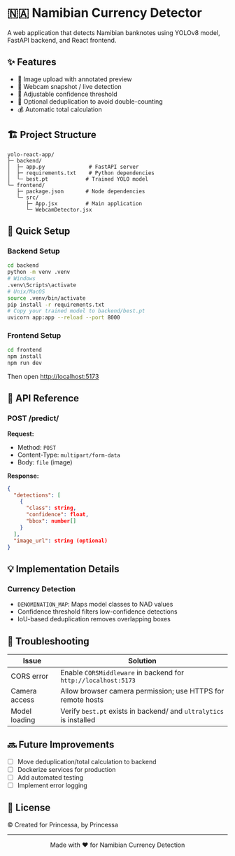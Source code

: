 # 🇳🇦 Namibian Currency Detector

A web application that detects Namibian banknotes using YOLOv8 model, FastAPI backend, and React frontend.

## ✨ Features

- 📸 Image upload with annotated preview
- 🎥 Webcam snapshot / live detection
- 🎯 Adjustable confidence threshold
- 🔄 Optional deduplication to avoid double-counting
- 💰 Automatic total calculation

## 🏗️ Project Structure

```
yolo-react-app/
├─ backend/
│  ├─ app.py              # FastAPI server
│  ├─ requirements.txt    # Python dependencies
│  └─ best.pt            # Trained YOLO model
└─ frontend/
   ├─ package.json       # Node dependencies
   └─ src/
      ├─ App.jsx         # Main application
      └─ WebcamDetector.jsx
```

## 🚀 Quick Setup

### Backend Setup

```bash
cd backend
python -m venv .venv
# Windows
.venv\Scripts\activate
# Unix/MacOS
source .venv/bin/activate
pip install -r requirements.txt
# Copy your trained model to backend/best.pt
uvicorn app:app --reload --port 8000
```

### Frontend Setup

```bash
cd frontend
npm install
npm run dev
```
Then open [http://localhost:5173](http://localhost:5173)

## 🔌 API Reference

### POST /predict/

**Request:**
- Method: `POST`
- Content-Type: `multipart/form-data`
- Body: `file` (image)

**Response:**
```json
{
  "detections": [
    {
      "class": string,
      "confidence": float,
      "bbox": number[]
    }
  ],
  "image_url": string (optional)
}
```

## 💡 Implementation Details

### Currency Detection

- `DENOMINATION_MAP`: Maps model classes to NAD values
- Confidence threshold filters low-confidence detections
- IoU-based deduplication removes overlapping boxes

## 🔧 Troubleshooting

| Issue | Solution |
|-------|----------|
| CORS error | Enable `CORSMiddleware` in backend for `http://localhost:5173` |
| Camera access | Allow browser camera permission; use HTTPS for remote hosts |
| Model loading | Verify `best.pt` exists in backend/ and `ultralytics` is installed |

## 🔜 Future Improvements

- [ ] Move deduplication/total calculation to backend
- [ ] Dockerize services for production
- [ ] Add automated testing
- [ ] Implement error logging

## 📝 License

© Created for Princessa, by Princessa

---
<div align="center">
Made with ❤️ for Namibian Currency Detection
</div>

